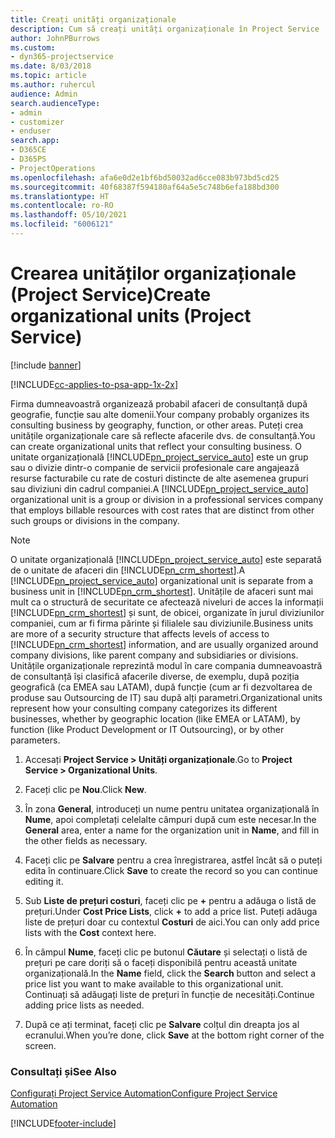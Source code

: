 ```yaml
---
title: Creați unități organizaționale
description: Cum să creați unități organizaționale în Project Service
author: JohnPBurrows
ms.custom:
- dyn365-projectservice
ms.date: 8/03/2018
ms.topic: article
ms.author: ruhercul
audience: Admin
search.audienceType:
- admin
- customizer
- enduser
search.app:
- D365CE
- D365PS
- ProjectOperations
ms.openlocfilehash: afa6e0d2e1bf6bd50032ad6cce083b973bd5cd25
ms.sourcegitcommit: 40f68387f594180af64a5e5c748b6efa188bd300
ms.translationtype: HT
ms.contentlocale: ro-RO
ms.lasthandoff: 05/10/2021
ms.locfileid: "6006121"
---
```

# <a name="create-organizational-units-project-service"></a><span data-ttu-id="beec2-103">Crearea unităților organizaționale (Project Service)</span><span class="sxs-lookup"><span data-stu-id="beec2-103">Create organizational units (Project Service)</span></span>

[!include [banner](../includes/psa-now-project-operations.md)]

[!INCLUDE[cc-applies-to-psa-app-1x-2x](../includes/cc-applies-to-psa-app-1x-2x.md)]

<span data-ttu-id="beec2-104">Firma dumneavoastră organizează probabil afaceri de consultanță după geografie, funcție sau alte domenii.</span><span class="sxs-lookup"><span data-stu-id="beec2-104">Your company probably organizes its consulting business by geography, function, or other areas.</span></span> <span data-ttu-id="beec2-105">Puteți crea unitățile organizaționale care să reflecte afacerile dvs. de consultanță.</span><span class="sxs-lookup"><span data-stu-id="beec2-105">You can create organizational units that reflect your consulting business.</span></span> <span data-ttu-id="beec2-106">O unitate organizațională [!INCLUDE[pn_project_service_auto](../includes/pn-project-service-auto.md)] este un grup sau o divizie dintr-o companie de servicii profesionale care angajează resurse facturabile cu rate de costuri distincte de alte asemenea grupuri sau diviziuni din cadrul companiei.</span><span class="sxs-lookup"><span data-stu-id="beec2-106">A [!INCLUDE[pn_project_service_auto](../includes/pn-project-service-auto.md)] organizational unit is a group or division in a professional services company that employs billable resources with cost rates that are distinct from other such groups or divisions in the company.</span></span>  
  
> [!NOTE]
>  <span data-ttu-id="beec2-107">O unitate organizațională [!INCLUDE[pn_project_service_auto](../includes/pn-project-service-auto.md)] este separată de o unitate de afaceri din [!INCLUDE[pn_crm_shortest](../includes/pn-crm-shortest.md)].</span><span class="sxs-lookup"><span data-stu-id="beec2-107">A [!INCLUDE[pn_project_service_auto](../includes/pn-project-service-auto.md)] organizational unit is separate from a business unit in [!INCLUDE[pn_crm_shortest](../includes/pn-crm-shortest.md)].</span></span> <span data-ttu-id="beec2-108">Unitățile de afaceri sunt mai mult ca o structură de securitate ce afectează niveluri de acces la informații [!INCLUDE[pn_crm_shortest](../includes/pn-crm-shortest.md)] și sunt, de obicei, organizate în jurul diviziunilor companiei, cum ar fi firma părinte și filialele sau diviziunile.</span><span class="sxs-lookup"><span data-stu-id="beec2-108">Business units are more of a security structure that affects levels of access to [!INCLUDE[pn_crm_shortest](../includes/pn-crm-shortest.md)] information, and are usually organized around company divisions, like parent company and subsidiaries or divisions.</span></span> <span data-ttu-id="beec2-109">Unitățile organizaționale reprezintă modul în care compania dumneavoastră de consultanță își clasifică afacerile diverse, de exemplu, după poziția geografică (ca EMEA sau LATAM), după funcție (cum ar fi dezvoltarea de produse sau Outsourcing de IT) sau după alți parametri.</span><span class="sxs-lookup"><span data-stu-id="beec2-109">Organizational units represent how your consulting company categorizes its different businesses, whether by geographic location (like EMEA or LATAM), by function (like Product Development or IT Outsourcing), or by other parameters.</span></span>  
  
1.  <span data-ttu-id="beec2-110">Accesați **Project Service > Unități organizaționale**.</span><span class="sxs-lookup"><span data-stu-id="beec2-110">Go to **Project Service > Organizational Units**.</span></span>  
  
2.  <span data-ttu-id="beec2-111">Faceți clic pe **Nou**.</span><span class="sxs-lookup"><span data-stu-id="beec2-111">Click **New**.</span></span>  
  
3.  <span data-ttu-id="beec2-112">În zona **General**, introduceți un nume pentru unitatea organizațională în **Nume**, apoi completați celelalte câmpuri după cum este necesar.</span><span class="sxs-lookup"><span data-stu-id="beec2-112">In the **General** area, enter a name for the organization unit in **Name**, and fill in the other fields as necessary.</span></span>  
  
4.  <span data-ttu-id="beec2-113">Faceți clic pe **Salvare** pentru a crea înregistrarea, astfel încât să o puteți edita în continuare.</span><span class="sxs-lookup"><span data-stu-id="beec2-113">Click **Save** to create the record so you can continue editing it.</span></span>  
  
5.  <span data-ttu-id="beec2-114">Sub **Liste de prețuri costuri**, faceți clic pe **+** pentru a adăuga o listă de prețuri.</span><span class="sxs-lookup"><span data-stu-id="beec2-114">Under **Cost Price Lists**, click **+** to add a price list.</span></span> <span data-ttu-id="beec2-115">Puteți adăuga liste de prețuri doar cu contextul **Costuri** de aici.</span><span class="sxs-lookup"><span data-stu-id="beec2-115">You can only add price lists with the **Cost** context here.</span></span>  
  
6.  <span data-ttu-id="beec2-116">În câmpul **Nume**, faceți clic pe butonul **Căutare** și selectați o listă de prețuri pe care doriți să o faceți disponibilă pentru această unitate organizațională.</span><span class="sxs-lookup"><span data-stu-id="beec2-116">In the **Name** field, click the **Search** button and select a price list you want to make available to this organizational unit.</span></span> <span data-ttu-id="beec2-117">Continuați să adăugați liste de prețuri în funcție de necesități.</span><span class="sxs-lookup"><span data-stu-id="beec2-117">Continue adding price lists as needed.</span></span>  
  
7.  <span data-ttu-id="beec2-118">După ce ați terminat, faceți clic pe **Salvare** colțul din dreapta jos al ecranului.</span><span class="sxs-lookup"><span data-stu-id="beec2-118">When you’re done, click **Save** at the bottom right corner of the screen.</span></span>  
  
### <a name="see-also"></a><span data-ttu-id="beec2-119">Consultați și</span><span class="sxs-lookup"><span data-stu-id="beec2-119">See Also</span></span>  
 [<span data-ttu-id="beec2-120">Configurați Project Service Automation</span><span class="sxs-lookup"><span data-stu-id="beec2-120">Configure Project Service Automation</span></span>](../psa/configure.md)


[!INCLUDE[footer-include](../includes/footer-banner.md)]